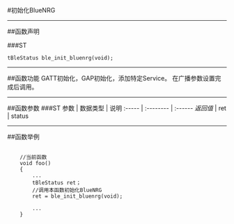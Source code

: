 
#初始化BlueNRG
***
##函数声明

###ST
```
tBleStatus ble_init_bluenrg(void);
```

***
##函数功能
GATT初始化，GAP初始化，添加特定Service。
在广播参数设置完成后调用。  

***
##函数参数
###ST
参数    | 数据类型   | 说明
:----- | :-------- | :------
*返回值*  | ret    | status

***
##函数举例

```	

	//当前函数
	void foo()
	{
		...
		tBleStatus ret；
		//调用本函数初始化BlueNRG
		ret = ble_init_bluenrg(void);
	
		...
	}
```
